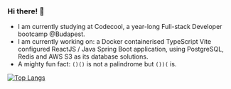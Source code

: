 ### Hi there! 👋

+ I am currently studying at Codecool, a year-long Full-stack Developer bootcamp @Budapest.
+ I am currently working on: a Docker containerised TypeScript Vite configured ReactJS / Java Spring Boot application, using PostgreSQL, Redis and AWS S3 as its database solutions. 
+ A mighty fun fact: ```()()``` is not a palindrome but ```())(``` is.

[![Top Langs](https://github-readme-stats.vercel.app/api/top-langs/?username=tmsnvk&layout=compact)](https://github.com/anuraghazra/github-readme-stats)
